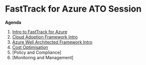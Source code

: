 # FastTrack for Azure ATO Session

**Agenda**
1. [Intro to FastTrack for Azure](./introfta.md)
1. [Cloud Adoption Framework Intro](./introcaf.md)
1. [Azure Well Architected Framework Intro](./introwaf.md)
2. [Cost Optimisation](https://github.com/Azure/fta-cost-management)
2. [Policy and Compliance]
2. [Monitoring and Management]

